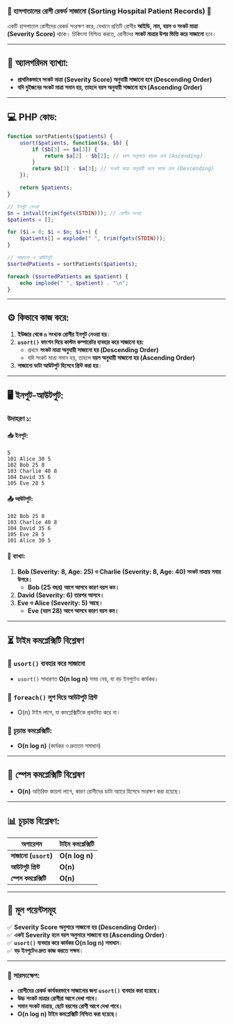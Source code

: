 ### **🌟 হাসপাতালের রোগী রেকর্ড সাজানো (Sorting Hospital Patient Records) 🌟**  
একটি হাসপাতাল রোগীদের রেকর্ড সংরক্ষণ করে, যেখানে প্রতিটি রোগীর **আইডি, নাম, বয়স ও সংকট মাত্রা (Severity Score)** থাকে। চিকিৎসা নিশ্চিত করতে, রোগীদের **সংকট মাত্রার উপর ভিত্তি করে সাজানো** হবে।  

---

## **📌 অ্যালগরিদম ব্যাখ্যা:**  
- **প্রাথমিকভাবে সংকট মাত্রা (Severity Score) অনুযায়ী সাজানো হবে (Descending Order)**  
- **যদি দুইজনের সংকট মাত্রা সমান হয়, তাহলে বয়স অনুযায়ী সাজানো হবে (Ascending Order)**  

---

## **💻 PHP কোড:**  

```php
function sortPatients($patients) {
    usort($patients, function($a, $b) {
        if ($b[3] == $a[3]) {
            return $a[2] - $b[2]; // বয়স অনুসারে বাড়ন্ত ক্রম (Ascending)
        }
        return $b[3] - $a[3]; // সংকট মাত্রা অনুযায়ী কমে আসা ক্রম (Descending)
    });

    return $patients;
}

// ইনপুট নেওয়া
$n = intval(trim(fgets(STDIN))); // রোগীর সংখ্যা
$patients = [];

for ($i = 0; $i < $n; $i++) {
    $patients[] = explode(" ", trim(fgets(STDIN)));
}

// সাজানো ও আউটপুট
$sortedPatients = sortPatients($patients);

foreach ($sortedPatients as $patient) {
    echo implode(" ", $patient) . "\n";
}
```

---

## **⚙️ কিভাবে কাজ করে:**  
1. **ইউজার থেকে `n` সংখ্যক রোগীর ইনপুট নেওয়া হয়**।  
2. **`usort()` ফাংশন দিয়ে কাস্টম কম্পারেটর ব্যবহার করে সাজানো হয়:**  
   - প্রথমে **সংকট মাত্রা অনুযায়ী সাজানো হয় (Descending Order)**  
   - যদি সংকট মাত্রা সমান হয়, তাহলে **বয়স অনুযায়ী সাজানো হয় (Ascending Order)**  
3. **সাজানো ডাটা আউটপুট হিসেবে প্রিন্ট করা হয়**।  

---

## **🖥️ ইনপুট-আউটপুট:**  

### **উদাহরণ ১:**  
#### **📥 ইনপুট:**  
```
5
101 Alice 30 5
102 Bob 25 8
103 Charlie 40 8
104 David 35 6
105 Eve 28 5
```

#### **📤 আউটপুট:**  
```
102 Bob 25 8
103 Charlie 40 8
104 David 35 6
105 Eve 28 5
101 Alice 30 5
```

#### **📝 ব্যাখ্যা:**  
1. **Bob (Severity: 8, Age: 25) ও Charlie (Severity: 8, Age: 40) সংকট মাত্রায় সবার উপরে।**  
   - **Bob (25 বছর) আগে আসবে কারণ বয়স কম।**  
2. **David (Severity: 6) তারপর আসবে।**  
3. **Eve ও Alice (Severity: 5) আছে।**  
   - **Eve (বয়স 28) আগে আসবে কারণ বয়স কম।**  

---

## **⏳ টাইম কমপ্লেক্সিটি বিশ্লেষণ**  

### **🔹 `usort()` ব্যবহার করে সাজানো**  
- `usort()` সাধারণত **O(n log n)** সময় নেয়, যা বড় ইনপুটেও কার্যকর।  

### **🔹 `foreach()` লুপ দিয়ে আউটপুট প্রিন্ট**  
- O(n) টাইম লাগে, যা কমপ্লেক্সিটিকে প্রভাবিত করে না।  

### **🔹 চূড়ান্ত কমপ্লেক্সিটি:**  
- **O(n log n)** (কার্যকর ও দ্রুততম সমাধান)  

---

## **💾 স্পেস কমপ্লেক্সিটি বিশ্লেষণ**  
- **O(n)** অতিরিক্ত জায়গা লাগে, কারণ রোগীদের ডাটা অ্যারে হিসেবে সংরক্ষণ করা হয়েছে।  

---

## **📊 চূড়ান্ত বিশ্লেষণ:**  

| অপারেশন | টাইম কমপ্লেক্সিটি |  
|--------------|----------------|  
| **সাজানো (`usort`)** | **O(n log n)** |  
| **আউটপুট প্রিন্ট** | **O(n)** |  
| **স্পেস কমপ্লেক্সিটি** | **O(n)** |  

---

## **🔑 মূল পয়েন্টসমূহ**  
✅ **Severity Score অনুসারে সাজানো হয় (Descending Order)**।  
✅ **একই Severity হলে বয়স অনুসারে সাজানো হয় (Ascending Order)**।  
✅ **`usort()` ব্যবহার করে কার্যকর O(n log n) সমাধান**।  
✅ **বড় ইনপুটেও দ্রুত কাজ করতে সক্ষম**।  

---

### **📢 সারসংক্ষেপ:**  
- **রোগীদের রেকর্ড কার্যকরভাবে সাজানোর জন্য `usort()` ব্যবহার করা হয়েছে।**  
- **উচ্চ সংকট মাত্রার রোগীরা আগে দেখা পাবে।**  
- **সমান সংকট মাত্রায়, ছোট বয়সের রোগী আগে দেখা পাবে।**  
- **O(n log n) টাইম কমপ্লেক্সিটি নিশ্চিত করা হয়েছে।**  